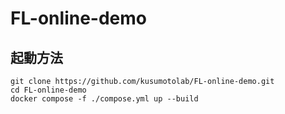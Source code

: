 # FL-online-demo

## 起動方法
```shell
git clone https://github.com/kusumotolab/FL-online-demo.git
cd FL-online-demo
docker compose -f ./compose.yml up --build
```
